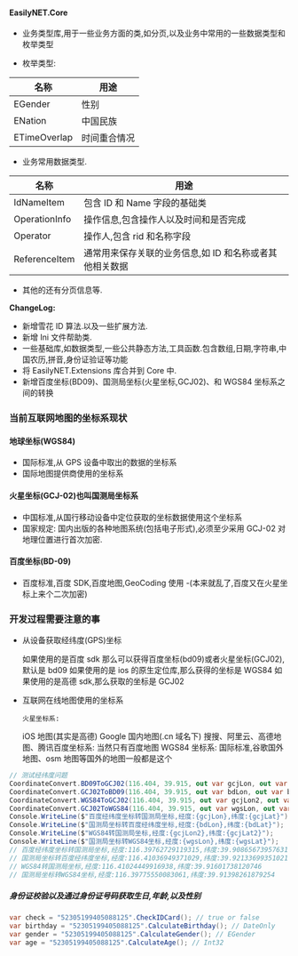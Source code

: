 ﻿#### EasilyNET.Core

- 业务类型库,用于一些业务方面的类,如分页,以及业务中常用的一些数据类型和枚举类型

- 枚举类型:

| 名称         | 用途         |
| ------------ | ------------ |
| EGender      | 性别         |
| ENation      | 中国民族     |
| ETimeOverlap | 时间重合情况 |

- 业务常用数据类型.

| 名称          | 用途                                                    |
| ------------- | ------------------------------------------------------- |
| IdNameItem    | 包含 ID 和 Name 字段的基础类                            |
| OperationInfo | 操作信息,包含操作人以及时间和是否完成                   |
| Operator      | 操作人,包含 rid 和名称字段                              |
| ReferenceItem | 通常用来保存关联的业务信息,如 ID 和名称或者其他相关数据 |

- 其他的还有分页信息等.

**ChangeLog:**

- 新增雪花 ID 算法.以及一些扩展方法.
- 新增 Ini 文件帮助类.
- 一些基础库,如数据类型,一些公共静态方法,工具函数.包含数组,日期,字符串,中国农历,拼音,身份证验证等功能
- 将 EasilyNET.Extensions 库合并到 Core 中.
- 新增百度坐标(BD09)、国测局坐标(火星坐标,GCJ02)、和 WGS84 坐标系之间的转换

### 当前互联网地图的坐标系现状

#### 地球坐标(WGS84)

- 国际标准,从 GPS 设备中取出的数据的坐标系
- 国际地图提供商使用的坐标系

#### 火星坐标(GCJ-02)也叫国测局坐标系

- 中国标准,从国行移动设备中定位获取的坐标数据使用这个坐标系
- 国家规定: 国内出版的各种地图系统(包括电子形式),必须至少采用 GCJ-02 对地理位置进行首次加密.

#### 百度坐标(BD-09)

- 百度标准,百度 SDK,百度地图,GeoCoding 使用 -(本来就乱了,百度又在火星坐标上来个二次加密)

### 开发过程需要注意的事

- 从设备获取经纬度(GPS)坐标

  如果使用的是百度 sdk 那么可以获得百度坐标(bd09)或者火星坐标(GCJ02),默认是 bd09 如果使用的是 ios 的原生定位库,那么获得的坐标是
  WGS84 如果使用的是高德 sdk,那么获取的坐标是 GCJ02

- 互联网在线地图使用的坐标系

      火星坐标系:

  iOS 地图(其实是高德) Google 国内地图(.cn 域名下) 搜搜、阿里云、高德地图、腾讯百度坐标系: 当然只有百度地图 WGS84 坐标系:
  国际标准,谷歌国外地图、osm 地图等国外的地图一般都是这个

```csharp
// 测试经纬度问题
CoordinateConvert.BD09ToGCJ02(116.404, 39.915, out var gcjLon, out var gcjLat);
CoordinateConvert.GCJ02ToBD09(116.404, 39.915, out var bdLon, out var bdLat);
CoordinateConvert.WGS84ToGCJ02(116.404, 39.915, out var gcjLon2, out var gcjLat2);
CoordinateConvert.GCJ02ToWGS84(116.404, 39.915, out var wgsLon, out var wgsLat);
Console.WriteLine($"百度经纬度坐标转国测局坐标,经度:{gcjLon},纬度:{gcjLat}");
Console.WriteLine($"国测局坐标转百度经纬度坐标,经度:{bdLon},纬度:{bdLat}");
Console.WriteLine($"WGS84转国测局坐标,经度:{gcjLon2},纬度:{gcjLat2}");
Console.WriteLine($"国测局坐标转WGS84坐标,经度:{wgsLon},纬度:{wgsLat}");
// 百度经纬度坐标转国测局坐标,经度:116.39762729119315,纬度:39.90865673957631
// 国测局坐标转百度经纬度坐标,经度:116.41036949371029,纬度:39.92133699351021
// WGS84转国测局坐标,经度:116.41024449916938,纬度:39.91601738120746
// 国测局坐标转WGS84坐标,经度:116.39775550083061,纬度:39.91398261879254
```

##### 身份证校验以及通过身份证号码获取生日,年龄,以及性别

```csharp
var check = "52305199405088125".CheckIDCard(); // true or false
var birthday = "52305199405088125".CalculateBirthday(); // DateOnly
var gender = "52305199405088125".CalculateGender(); // EGender
var age = "52305199405088125".CalculateAge(); // Int32
```
